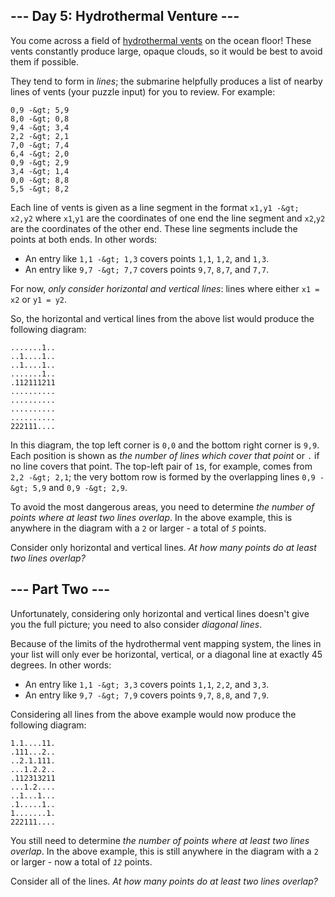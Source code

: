 ## --- Day 5: Hydrothermal Venture ---

You come across a field of <a href="https://en.wikipedia.org/wiki/Hydrothermal_vent" target="_blank">hydrothermal vents</a> on the ocean floor! These vents constantly produce large, opaque clouds, so it would be best to avoid them if possible.

They tend to form in _lines_; the submarine helpfully produces a list of nearby <span title="Maybe they're Bresenham vents.">lines of vents</span> (your puzzle input) for you to review. For example:

    0,9 -&gt; 5,9
    8,0 -&gt; 0,8
    9,4 -&gt; 3,4
    2,2 -&gt; 2,1
    7,0 -&gt; 7,4
    6,4 -&gt; 2,0
    0,9 -&gt; 2,9
    3,4 -&gt; 1,4
    0,0 -&gt; 8,8
    5,5 -&gt; 8,2

Each line of vents is given as a line segment in the format `` x1,y1 -&gt; x2,y2 `` where `` x1 ``,`` y1 `` are the coordinates of one end the line segment and `` x2 ``,`` y2 `` are the coordinates of the other end. These line segments include the points at both ends. In other words:

*   An entry like `` 1,1 -&gt; 1,3 `` covers points `` 1,1 ``, `` 1,2 ``, and `` 1,3 ``.
*   An entry like `` 9,7 -&gt; 7,7 `` covers points `` 9,7 ``, `` 8,7 ``, and `` 7,7 ``.

For now, _only consider horizontal and vertical lines_: lines where either `` x1 = x2 `` or `` y1 = y2 ``.

So, the horizontal and vertical lines from the above list would produce the following diagram:

    .......1..
    ..1....1..
    ..1....1..
    .......1..
    .112111211
    ..........
    ..........
    ..........
    ..........
    222111....

In this diagram, the top left corner is `` 0,0 `` and the bottom right corner is `` 9,9 ``. Each position is shown as _the number of lines which cover that point_ or `` . `` if no line covers that point. The top-left pair of `` 1 ``s, for example, comes from `` 2,2 -&gt; 2,1 ``; the very bottom row is formed by the overlapping lines `` 0,9 -&gt; 5,9 `` and `` 0,9 -&gt; 2,9 ``.

To avoid the most dangerous areas, you need to determine _the number of points where at least two lines overlap_. In the above example, this is anywhere in the diagram with a `` 2 `` or larger - a total of <code><em>5</em></code> points.

Consider only horizontal and vertical lines. _At how many points do at least two lines overlap?_

## --- Part Two ---

Unfortunately, considering only horizontal and vertical lines doesn't give you the full picture; you need to also consider _diagonal lines_.

Because of the limits of the hydrothermal vent mapping system, the lines in your list will only ever be horizontal, vertical, or a diagonal line at exactly 45 degrees. In other words:

*   An entry like `` 1,1 -&gt; 3,3 `` covers points `` 1,1 ``, `` 2,2 ``, and `` 3,3 ``.
*   An entry like `` 9,7 -&gt; 7,9 `` covers points `` 9,7 ``, `` 8,8 ``, and `` 7,9 ``.

Considering all lines from the above example would now produce the following diagram:

    1.1....11.
    .111...2..
    ..2.1.111.
    ...1.2.2..
    .112313211
    ...1.2....
    ..1...1...
    .1.....1..
    1.......1.
    222111....

You still need to determine _the number of points where at least two lines overlap_. In the above example, this is still anywhere in the diagram with a `` 2 `` or larger - now a total of <code><em>12</em></code> points.

Consider all of the lines. _At how many points do at least two lines overlap?_